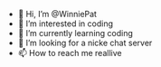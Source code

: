 - 👋 Hi, I’m @WinniePat
- 👀 I’m interested in coding
- 🌱 I’m currently learning coding
- 💞️ I’m looking for a nicke chat server
- 📫 How to reach me reallive

<!---
WinniePat/WinniePat is a ✨ special ✨ repository because its `README.md` (this file) appears on your GitHub profile.
You can click the Preview link to take a look at your changes.
--->

